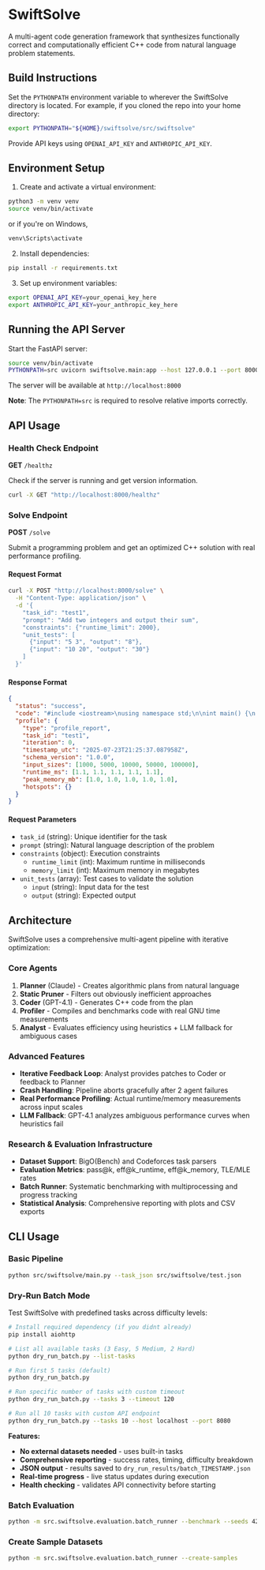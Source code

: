 # SwiftSolve

A multi-agent code generation framework that synthesizes functionally correct and computationally efficient C++ code from natural language problem statements.

## Build Instructions

Set the `PYTHONPATH` environment variable to wherever the SwiftSolve directory is located.
For example, if you cloned the repo into your home directory:

```sh
export PYTHONPATH="${HOME}/swiftsolve/src/swiftsolve"
```

Provide API keys using `OPENAI_API_KEY` and `ANTHROPIC_API_KEY`.

## Environment Setup

1. Create and activate a virtual environment:
```bash
python3 -m venv venv
source venv/bin/activate
```
or if you're on Windows,

```bash
venv\Scripts\activate
```

2. Install dependencies:
```bash
pip install -r requirements.txt
```

3. Set up environment variables:
```bash
export OPENAI_API_KEY=your_openai_key_here
export ANTHROPIC_API_KEY=your_anthropic_key_here
```

## Running the API Server

Start the FastAPI server:

```bash
source venv/bin/activate
PYTHONPATH=src uvicorn swiftsolve.main:app --host 127.0.0.1 --port 8000 --reload
```

The server will be available at `http://localhost:8000`

**Note**: The `PYTHONPATH=src` is required to resolve relative imports correctly.

## API Usage

### Health Check Endpoint

**GET** `/healthz`

Check if the server is running and get version information.

```bash
curl -X GET "http://localhost:8000/healthz"
```

### Solve Endpoint

**POST** `/solve`

Submit a programming problem and get an optimized C++ solution with real performance profiling.

#### Request Format

```bash
curl -X POST "http://localhost:8000/solve" \
  -H "Content-Type: application/json" \
  -d '{
    "task_id": "test1",
    "prompt": "Add two integers and output their sum",
    "constraints": {"runtime_limit": 2000},
    "unit_tests": [
      {"input": "5 3", "output": "8"},
      {"input": "10 20", "output": "30"}
    ]
  }'
```

#### Response Format

```json
{
  "status": "success",
  "code": "#include <iostream>\nusing namespace std;\n\nint main() {\n    int a, b;\n    cin >> a >> b;\n    cout << a + b << endl;\n    return 0;\n}",
  "profile": {
    "type": "profile_report",
    "task_id": "test1",
    "iteration": 0,
    "timestamp_utc": "2025-07-23T21:25:37.087958Z",
    "schema_version": "1.0.0",
    "input_sizes": [1000, 5000, 10000, 50000, 100000],
    "runtime_ms": [1.1, 1.1, 1.1, 1.1, 1.1],
    "peak_memory_mb": [1.0, 1.0, 1.0, 1.0, 1.0],
    "hotspots": {}
  }
}
```

#### Request Parameters

- `task_id` (string): Unique identifier for the task
- `prompt` (string): Natural language description of the problem
- `constraints` (object): Execution constraints
  - `runtime_limit` (int): Maximum runtime in milliseconds
  - `memory_limit` (int): Maximum memory in megabytes
- `unit_tests` (array): Test cases to validate the solution
  - `input` (string): Input data for the test
  - `output` (string): Expected output

## Architecture

SwiftSolve uses a comprehensive multi-agent pipeline with iterative optimization:

### Core Agents
1. **Planner** (Claude) - Creates algorithmic plans from natural language
2. **Static Pruner** - Filters out obviously inefficient approaches  
3. **Coder** (GPT-4.1) - Generates C++ code from the plan
4. **Profiler** - Compiles and benchmarks code with real GNU time measurements
5. **Analyst** - Evaluates efficiency using heuristics + LLM fallback for ambiguous cases

### Advanced Features
- **Iterative Feedback Loop**: Analyst provides patches to Coder or feedback to Planner
- **Crash Handling**: Pipeline aborts gracefully after 2 agent failures
- **Real Performance Profiling**: Actual runtime/memory measurements across input scales
- **LLM Fallback**: GPT-4.1 analyzes ambiguous performance curves when heuristics fail

### Research & Evaluation Infrastructure
- **Dataset Support**: BigO(Bench) and Codeforces task parsers
- **Evaluation Metrics**: pass@k, eff@k_runtime, eff@k_memory, TLE/MLE rates
- **Batch Runner**: Systematic benchmarking with multiprocessing and progress tracking
- **Statistical Analysis**: Comprehensive reporting with plots and CSV exports

## CLI Usage

### Basic Pipeline
```bash
python src/swiftsolve/main.py --task_json src/swiftsolve/test.json
```

### Dry-Run Batch Mode
Test SwiftSolve with predefined tasks across difficulty levels:

```bash
# Install required dependency (if you didnt already)
pip install aiohttp

# List all available tasks (3 Easy, 5 Medium, 2 Hard)
python dry_run_batch.py --list-tasks

# Run first 5 tasks (default)
python dry_run_batch.py

# Run specific number of tasks with custom timeout
python dry_run_batch.py --tasks 3 --timeout 120

# Run all 10 tasks with custom API endpoint
python dry_run_batch.py --tasks 10 --host localhost --port 8080
```

**Features:**
- **No external datasets needed** - uses built-in tasks
- **Comprehensive reporting** - success rates, timing, difficulty breakdown
- **JSON output** - results saved to `dry_run_results/batch_TIMESTAMP.json`
- **Real-time progress** - live status updates during execution
- **Health checking** - validates API connectivity before starting

### Batch Evaluation
```bash
python -m src.swiftsolve.evaluation.batch_runner --benchmark --seeds 42 123 456
```

### Create Sample Datasets
```bash
python -m src.swiftsolve.evaluation.batch_runner --create-samples
```
